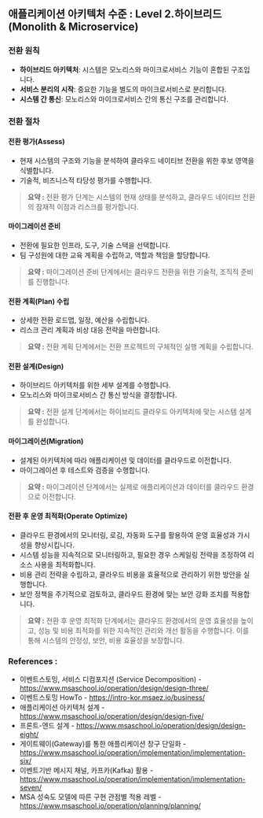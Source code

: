## 애플리케이션 아키텍처 수준 : Level 2.하이브리드(Monolith & Microservice)

### 전환 원칙
- **하이브리드 아키텍처**: 시스템은 모노리스와 마이크로서비스 기능이 혼합된 구조입니다.
- **서비스 분리의 시작**: 중요한 기능을 별도의 마이크로서비스로 분리합니다.
- **시스템 간 통신**: 모노리스와 마이크로서비스 간의 통신 구조를 관리합니다.

### 전환 절차
#### 전환 평가(Assess)
- 현재 시스템의 구조와 기능을 분석하여 클라우드 네이티브 전환을 위한 후보 영역을 식별합니다.
- 기술적, 비즈니스적 타당성 평가를 수행합니다.

> **요약 :** 전환 평가 단계는 시스템의 현재 상태를 분석하고, 클라우드 네이티브 전환의 잠재적 이점과 리스크를 평가합니다.

#### 마이그레이션 준비
- 전환에 필요한 인프라, 도구, 기술 스택을 선택합니다.
- 팀 구성원에 대한 교육 계획을 수립하고, 역할과 책임을 할당합니다.

> **요약 :** 마이그레이션 준비 단계에서는 클라우드 전환을 위한 기술적, 조직적 준비를 진행합니다.

#### 전환 계획(Plan) 수립
- 상세한 전환 로드맵, 일정, 예산을 수립합니다.
- 리스크 관리 계획과 비상 대응 전략을 마련합니다.

> **요약 :** 전환 계획 단계에서는 전환 프로젝트의 구체적인 실행 계획을 수립합니다.

#### 전환 설계(Design)
- 하이브리드 아키텍처를 위한 세부 설계를 수행합니다.
- 모노리스와 마이크로서비스 간 통신 방식을 결정합니다.

> **요약 :** 전환 설계 단계에서는 하이브리드 클라우드 아키텍처에 맞는 시스템 설계를 완성합니다.

#### 마이그레이션(Migration)
- 설계된 아키텍처에 따라 애플리케이션 및 데이터를 클라우드로 이전합니다.
- 마이그레이션 후 테스트와 검증을 수행합니다.

> **요약 :** 마이그레이션 단계에서는 실제로 애플리케이션과 데이터를 클라우드 환경으로 이전합니다.

#### 전환 후 운영 최적화(Operate Optimize)
- 클라우드 환경에서의 모니터링, 로깅, 자동화 도구를 활용하여 운영 효율성과 가시성을 향상시킵니다.
- 시스템 성능을 지속적으로 모니터링하고, 필요한 경우 스케일링 전략을 조정하여 리소스 사용을 최적화합니다.
- 비용 관리 전략을 수립하고, 클라우드 비용을 효율적으로 관리하기 위한 방안을 실행합니다.
- 보안 정책을 주기적으로 검토하고, 클라우드 환경에 맞는 보안 강화 조치를 적용합니다.

> **요약 :** 전환 후 운영 최적화 단계에서는 클라우드 환경에서의 운영 효율성을 높이고, 성능 및 비용 최적화를 위한 지속적인 관리와 개선 활동을 수행합니다. 이를 통해 시스템의 안정성, 보안, 비용 효율성을 보장합니다.

### References : 
- 이벤트스토밍, 서비스 디컴포지션 (Service Decomposition) - https://www.msaschool.io/operation/design/design-three/
- 이벤트스토밍 HowTo - https://intro-kor.msaez.io/business/
- 애플리케이션 아키텍처 설계 - https://www.msaschool.io/operation/design/design-five/    
- 프론트-엔드 설계 - https://www.msaschool.io/operation/design/design-eight/      
- 게이트웨이(Gateway)를 통한 애플리케이션 창구 단일화 - https://www.msaschool.io/operation/implementation/implementation-six/
- 이벤트기반 메시지 채널, 카프카(Kafka) 활용 - https://www.msaschool.io/operation/implementation/implementation-seven/
- MSA 성숙도 모델에 따른 구현 관점별 적용 레벨 - https://www.msaschool.io/operation/planning/planning/
